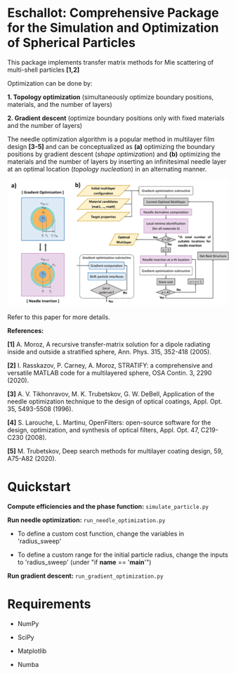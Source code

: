 # Eschallot: Comprehensive Package for the Simulation and Optimization of Spherical Particles

This package implements transfer matrix methods for Mie scattering of multi-shell particles **[1,2]**

Optimization can be done by:

**1. Topology optimization** (simultaneously optimize boundary positions, materials, and the number of layers)

**2. Gradient descent** (optimize boundary positions only with fixed materials and the number of layers)

The needle optimization algorithm is a popular method in multilayer film design **[3-5]** and can be conceptualized as **(a)** optimizing the boundary positions by gradient descent (*shape optimization*) and **(b)** optimizing the materials and the number of layers by inserting an infinitesimal needle layer at an optimal location (*topology nucleation*) in an alternating manner.

![](flowchart.png)

Refer to this paper for more details.

**References:**

**[1]** A. Moroz, A recursive transfer-matrix solution for a dipole radiating inside and outside a stratified sphere, Ann. Phys. 315, 352-418 (2005).

**[2]** I. Rasskazov, P. Carney, A. Moroz, STRATIFY: a comprehensive and versatile MATLAB code for a multilayered sphere, OSA Contin. 3, 2290 (2020).

**[3]** A. V. Tikhonravov, M. K. Trubetskov, G. W. DeBell, Application of the needle optimization technique to the design of optical coatings, Appl. Opt. 35, 5493-5508 (1996).

**[4]** S. Larouche, L. Martinu, OpenFilters: open-source software for the design, optimization, and synthesis of optical filters, Appl. Opt. 47, C219-C230 (2008).

**[5]** M. Trubetskov, Deep search methods for multilayer coating design, 59, A75-A82 (2020).

# Quickstart

**Compute efficiencies and the phase function:** `simulate_particle.py`

**Run needle optimization:** `run_needle_optimization.py`

- To define a custom cost function, change the variables in 'radius_sweep'

- To define a custom range for the initial particle radius, change the inputs to 'radius_sweep' (under "if __name__ == '__main__'")

**Run gradient descent:** `run_gradient_optimization.py`

# Requirements

- NumPy

- SciPy

- Matplotlib

- Numba

